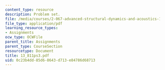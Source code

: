 ```yaml
---
content_type: resource
description: Problem set.
file: /media/courses/2-067-advanced-structural-dynamics-and-acoustics-13-811-spring-2004/0c23b4dd85d68643d713e84786d68713_13_811ps3.pdf
file_type: application/pdf
learning_resource_types:
- Assignments
ocw_type: OCWFile
parent_title: Assignments
parent_type: CourseSection
resourcetype: Document
title: 13_811ps3.pdf
uid: 0c23b4dd-85d6-8643-d713-e84786d68713
---
```

